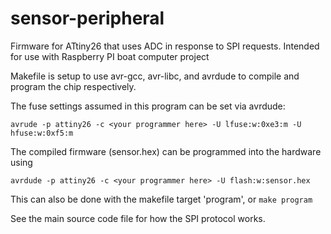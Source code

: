 # sensor-peripheral
Firmware for ATtiny26 that uses ADC in response to SPI
requests. Intended for use with Raspberry PI boat computer project

Makefile is setup to use avr-gcc, avr-libc, and avrdude to compile and program the chip respectively. 

The fuse settings assumed in this program can be set via avrdude:
```
avrude -p attiny26 -c <your programmer here> -U lfuse:w:0xe3:m -U hfuse:w:0xf5:m
```

The compiled firmware (sensor.hex) can be programmed into the hardware using
```
avrdude -p attiny26 -c <your programmer here> -U flash:w:sensor.hex
```

This can also be done with the makefile target 'program', or `make program`

See the main source code file for how the SPI protocol works.

